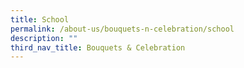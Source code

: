 ```yaml
---
title: School
permalink: /about-us/bouquets-n-celebration/school
description: ""
third_nav_title: Bouquets & Celebration
---
```


